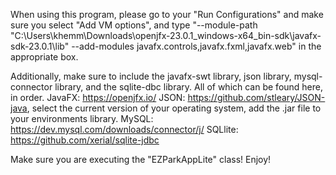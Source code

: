 When using this program, please go to your "Run Configurations" and make sure you select "Add VM options", and type "--module-path "C:\Users\khemm\Downloads\openjfx-23.0.1_windows-x64_bin-sdk\javafx-sdk-23.0.1\lib" --add-modules javafx.controls,javafx.fxml,javafx.web" in 
the appropriate box.

Additionally, make sure to include the javafx-swt library, json library, mysql-connector library, and the sqlite-dbc library. All of which can be found here, in order.
JavaFX: https://openjfx.io/
JSON: https://github.com/stleary/JSON-java, select the current version of your operating system, add the .jar file to your environments library.
MySQL: https://dev.mysql.com/downloads/connector/j/
SQLlite: https://github.com/xerial/sqlite-jdbc

Make sure you are executing the "EZParkAppLite" class! Enjoy!
